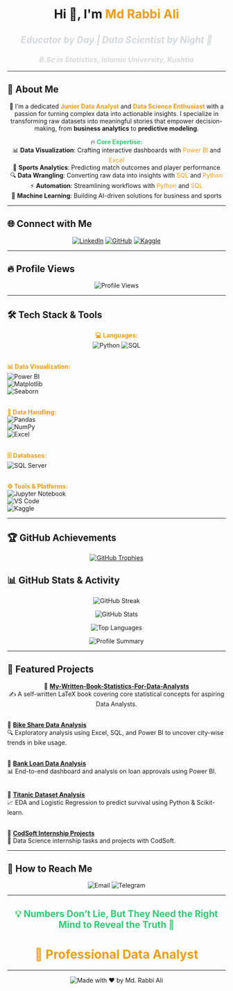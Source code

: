 <h1 align="center">Hi 👋, I'm <span style="color:#f39c12;">Md Rabbi Ali</span></h1>
<h2 align="center"><i style="color:#D5D8DC;">Educator by Day | Data Scientist by Night 🌙</i></h2>
<h3 align="center"><i style="color:#D5D8DC;">B.Sc in Statistics, Islamic University, Kushtia</i></h3>

---

## 🚀 About Me  
<p align="center">
🎯 I’m a dedicated <b style="color:#f39c12;">Junior Data Analyst</b> and <b style="color:#f39c12;">Data Science Enthusiast</b> with a passion for turning complex data into actionable insights. I specialize in transforming raw datasets into meaningful stories that empower decision-making, from <b>business analytics</b> to <b>predictive modeling</b>.
</p>

<p align="center">
🔥 <b style="color:#2ECC71;">Core Expertise:</b><br>
📊 <b>Data Visualization</b>: Crafting interactive dashboards with <span style="color:#f39c12;">Power BI</span> and <span style="color:#f39c12;">Excel</span><br>
🏏 <b>Sports Analytics</b>: Predicting match outcomes and player performance<br>
🔍 <b>Data Wrangling</b>: Converting raw data into insights with <span style="color:#f39c12;">SQL</span> and <span style="color:#f39c12;">Python</span><br>
⚡ <b>Automation</b>: Streamlining workflows with <span style="color:#f39c12;">Python</span> and <span style="color:#f39c12;">SQL</span><br>
🤖 <b>Machine Learning</b>: Building AI-driven solutions for business and sports
</p>

---

## 🌐 Connect with Me  
<p align="center">
  <a href="https://linkedin.com/in/rabbitheanalyst"><img src="https://img.shields.io/badge/LinkedIn-0A66C2?style=for-the-badge&logo=linkedin&logoColor=white" alt="LinkedIn"></a>
  <a href="https://github.com/RabbiTheAnalyst"><img src="https://img.shields.io/badge/GitHub-181717?style=for-the-badge&logo=github&logoColor=white" alt="GitHub"></a>
  <a href="https://www.kaggle.com/mdrabbiali"><img src="https://img.shields.io/badge/Kaggle-20BEFF?style=for-the-badge&logo=kaggle&logoColor=white" alt="Kaggle"></a>
</p>

---

## 🔥 Profile Views  
<p align="center">
  <img src="https://komarev.com/ghpvc/?username=RabbiTheAnalyst&label=Profile%20Views&style=for-the-badge&color=2ECC71" alt="Profile Views" />
</p>

---

## 🛠 Tech Stack & Tools  
<p align="center">
  <b style="color:#f39c12;">💻 Languages:</b><br>
  <img src="https://img.shields.io/badge/Python-3776AB?style=for-the-badge&logo=python&logoColor=white" alt="Python" />  
  <img src="https://img.shields.io/badge/SQL-4479A1?style=for-the-badge&logo=mysql&logoColor=white" alt="SQL" /><br><br>
  
  <b style="color:#f39c12;">📊 Data Visualization:</b><br>
  <img src="https://img.shields.io/badge/Power%20BI-F2C811?style=for-the-badge&logo=powerbi&logoColor=black" alt="Power BI" />  
  <img src="https://img.shields.io/badge/Matplotlib-003366?style=for-the-badge&logo=matplotlib&logoColor=white" alt="Matplotlib" />  
  <img src="https://img.shields.io/badge/Seaborn-1F77B4?style=for-the-badge&logo=seaborn&logoColor=white" alt="Seaborn" /><br><br>
  
  <b style="color:#f39c12;">📂 Data Handling:</b><br>
  <img src="https://img.shields.io/badge/Pandas-150458?style=for-the-badge&logo=pandas&logoColor=white" alt="Pandas" />  
  <img src="https://img.shields.io/badge/NumPy-013243?style=for-the-badge&logo=numpy&logoColor=white" alt="NumPy" />  
  <img src="https://img.shields.io/badge/Excel-217346?style=for-the-badge&logo=microsoft-excel&logoColor=white" alt="Excel" /><br><br>
  
  <b style="color:#f39c12;">🗄️ Databases:</b><br>
  <img src="https://img.shields.io/badge/SQL%20Server-CC2927?style=for-the-badge&logo=microsoftsqlserver&logoColor=white" alt="SQL Server" /><br><br>
  
  <b style="color:#f39c12;">⚙️ Tools & Platforms:</b><br>
  <img src="https://img.shields.io/badge/Jupyter%20Notebook-F37626?style=for-the-badge&logo=jupyter&logoColor=white" alt="Jupyter Notebook" />  
  <img src="https://img.shields.io/badge/VS%20Code-007ACC?style=for-the-badge&logo=visualstudiocode&logoColor=white" alt="VS Code" />  
  <img src="https://img.shields.io/badge/Kaggle-20BEFF?style=for-the-badge&logo=kaggle&logoColor=white" alt="Kaggle" />
</p>

---

## 🏆 GitHub Achievements  
<p align="center">
  <a href="https://github.com/ryo-ma/github-profile-trophy">
    <img src="https://github-profile-trophy.vercel.app/?username=RabbiTheAnalyst&theme=dracula&margin-w=15&margin-h=15" alt="GitHub Trophies" />
  </a>
</p>

## 📊 GitHub Stats & Activity  
<p align="center">
  <img src="https://github-readme-streak-stats.herokuapp.com/?user=RabbiTheAnalyst&theme=dracula&hide_border=true&date_format=M%20j%2C%20Y" alt="GitHub Streak" />
</p>

<p align="center">
  <img src="https://github-readme-stats.vercel.app/api?username=RabbiTheAnalyst&show_icons=true&theme=dracula&hide=contribs,prs&include_all_commits=true" alt="GitHub Stats" />
</p>

<p align="center">
  <img src="https://github-readme-stats.vercel.app/api/top-langs/?username=RabbiTheAnalyst&layout=compact&theme=dracula&hide_border=true" alt="Top Languages" />
</p>

<p align="center">
  <img src="https://github-profile-summary-cards.vercel.app/api/cards/profile-details?username=RabbiTheAnalyst&theme=dracula" alt="Profile Summary" />
</p>

---

## 📂 Featured Projects  
<p align="center">
  📘 <a href="https://github.com/RabbiTheAnalyst/My-Written-Book-Statistics-For-Data-Analysts/blob/main/Stat-Book-for-Data-Analyst%20.pdf"><b>My-Written-Book-Statistics-For-Data-Analysts</b></a><br>
  ✍️ A self-written LaTeX book covering core statistical concepts for aspiring Data Analysts.<br><br>
  
  🚴 <a href="https://github.com/RabbiTheAnalyst/Bike-Share-Data-Analysis"><b>Bike Share Data Analysis</b></a><br>
  🔍 Exploratory analysis using Excel, SQL, and Power BI to uncover city-wise trends in bike usage.<br><br>
  
  🏦 <a href="https://github.com/RabbiTheAnalyst/-Bank-Loan-Data-Analysis-"><b>Bank Loan Data Analysis</b></a><br>
  📊 End-to-end dashboard and analysis on loan approvals using Power BI.<br><br>
  
  🚢 <a href="https://www.kaggle.com/code/mdrabbiali/titanic-dataset-eda-logistic-regression"><b>Titanic Dataset Analysis</b></a><br>
  📈 EDA and Logistic Regression to predict survival using Python & Scikit-learn.<br><br>
  
  💼 <a href="https://github.com/RabbiTheAnalyst/CODSOFT"><b>CodSoft Internship Projects</b></a><br>
  🚀 Data Science internship tasks and projects with CodSoft.
</p>

---

## 📩 How to Reach Me  
<p align="center">
  <a href="mailto:rabbi.stat.iu@gmail.com" style="text-decoration: none;">
    <img src="https://img.shields.io/badge/Email-rabbi.stat.iu@gmail.com-1E90FF?style=for-the-badge&logo=gmail&logoColor=white" alt="Email" />
  </a>
  <a href="https://t.me/Rabbi_Bhai" style="text-decoration: none;">
    <img src="https://img.shields.io/badge/Telegram-@Rabbi_Bhai-1E90FF?style=for-the-badge&logo=telegram&logoColor=white" alt="Telegram" />
  </a>
</p>

---

<h2 align="center" style="color:#2ECC71;">💡 Numbers Don’t Lie, But They Need the Right Mind to Reveal the Truth 🌙</h2>
<h1 align="center" style="color:#f39c12;">💼 Professional Data Analyst</h1>

---

<p align="center">
  <img src="https://img.shields.io/badge/Made%20with%20❤️%20by-Md.%20Rabbi%20Ali-E74C3C?style=for-the-badge" alt="Made with ❤️ by Md. Rabbi Ali">
</p>
